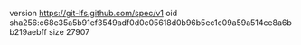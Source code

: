 version https://git-lfs.github.com/spec/v1
oid sha256:c68e35a5b91ef3549adf0d0c05618d0b96b5ec1c09a59a514ce8a6bb219aebff
size 27907
